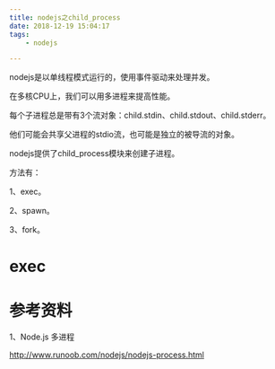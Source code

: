 ```yaml
---
title: nodejs之child_process
date: 2018-12-19 15:04:17
tags:
	- nodejs

---
```




nodejs是以单线程模式运行的，使用事件驱动来处理并发。

在多核CPU上，我们可以用多进程来提高性能。

每个子进程总是带有3个流对象：child.stdin、child.stdout、child.stderr。

他们可能会共享父进程的stdio流，也可能是独立的被导流的对象。

nodejs提供了child_process模块来创建子进程。

方法有：

1、exec。

2、spawn。

3、fork。

# exec



# 参考资料

1、Node.js 多进程

http://www.runoob.com/nodejs/nodejs-process.html
